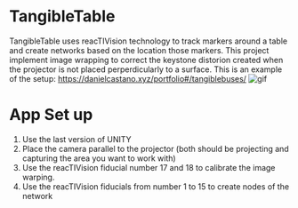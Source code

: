 # TangibleTable

TangibleTable uses reacTIVision technology to track markers around a table and create networks based on the location those markers.
This project implement image wrapping to correct the keystone distorion created when the projector is not placed perperdicularly to a surface.
This is an example of the setup: https://danielcastano.xyz/portfolio#/tangiblebuses/
![gif](http://tinyurl.com/y2osy6kw)


# App Set up
1. Use the last version of UNITY
2. Place the camera parallel to the projector (both should be projecting and capturing the area you want to work with)
3. Use the reacTIVision fiducial number 17 and 18 to calibrate the image warping.
4. Use the reacTIVision fiducials from number 1 to 15 to create nodes of the network
